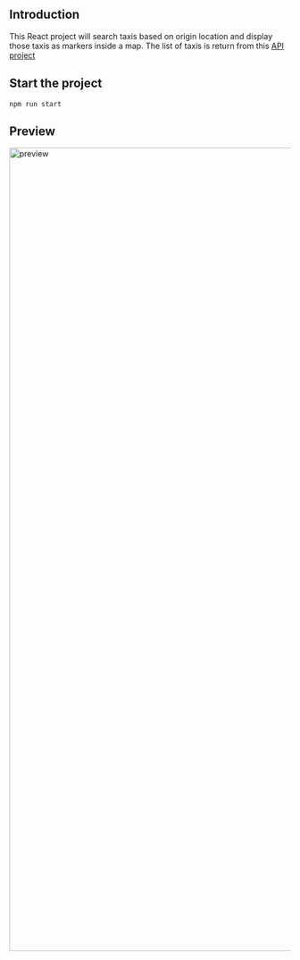 ## Introduction
This React project will search taxis based on origin location and display those taxis as markers inside a map. The list of taxis is return from this [API project](https://github.com/chongx1an/splyt-task-api)

## Start the project
`npm run start`

## Preview
<img width="1438" alt="preview" src="https://user-images.githubusercontent.com/40559684/135742099-c77850d4-7cf8-4900-9f92-73ad5c9f8b37.png">
